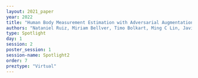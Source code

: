 ```yaml
---
layout: 2021_paper
year: 2022
title: "Human Body Measurement Estimation with Adversarial Augmentation"
authors: "Nataniel Ruiz, Miriam Bellver, Timo Bolkart, Ming C Lin, Javier Romero and Raja Bala"
type: Spotlight
day: 1
session: 2
poster_session: 1
session-name: Spotlight2
order: 7
preztype: "Virtual"
---
```

